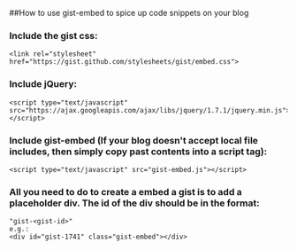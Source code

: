 ##How to use gist-embed to spice up code snippets on your blog

### Include the gist css:

    <link rel="stylesheet" href="https://gist.github.com/stylesheets/gist/embed.css">

### Include jQuery:

    <script type="text/javascript" src="https://ajax.googleapis.com/ajax/libs/jquery/1.7.1/jquery.min.js"></script>

### Include gist-embed (If your blog doesn't accept local file includes, then simply copy past contents into a script tag):

    <script type="text/javascript" src="gist-embed.js"></script>

### All you need to do to create a embed a gist is to add a placeholder div.  The id of the div should be in the format:

    "gist-<gist-id>"
	e.g.:
    <div id="gist-1741" class="gist-embed"></div>